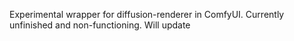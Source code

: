 Experimental wrapper for diffusion-renderer in ComfyUI. Currently unfinished and non-functioning. Will update